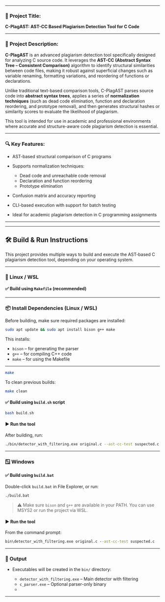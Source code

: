 
---

### 📄 **Project Title:**

**C-PlagAST: AST-CC Based Plagiarism Detection Tool for C Code**

---

### 📝 **Project Description:**

**C-PlagAST** is an advanced plagiarism detection tool specifically designed for analyzing C source code. It leverages the **AST-CC (Abstract Syntax Tree – Consistent Comparison)** algorithm to identify structural similarities between code files, making it robust against superficial changes such as variable renaming, formatting variations, and reordering of functions or declarations.

Unlike traditional text-based comparison tools, C-PlagAST parses source code into **abstract syntax trees**, applies a series of **normalization techniques** (such as dead code elimination, function and declaration reordering, and prototype removal), and then generates structural hashes or similarity scores to evaluate the likelihood of plagiarism.

This tool is intended for use in academic and professional environments where accurate and structure-aware code plagiarism detection is essential.

---

### 🔍 **Key Features:**

* AST-based structural comparison of C programs
* Supports normalization techniques:

  * Dead code and unreachable code removal
  * Declaration and function reordering
  * Prototype elimination
* Confusion matrix and accuracy reporting
* CLI-based execution with support for batch testing
* Ideal for academic plagiarism detection in C programming assignments

---


---

## 🛠️ Build & Run Instructions

This project provides multiple ways to build and execute the AST-based C plagiarism detection tool, depending on your operating system.

---

### 🐧 Linux / WSL

#### ✅ Build using `Makefile` (recommended)

---

### 📦 Install Dependencies (Linux / WSL)

Before building, make sure required packages are installed:

```bash
sudo apt update && sudo apt install bison g++ make
```

This installs:

* `bison` – for generating the parser
* `g++` – for compiling C++ code
* `make` – for using the Makefile

---


```bash
make
```

To clean previous builds:

```bash
make clean
```

#### ✅ Build using `build.sh` script

```bash
bash build.sh
```

#### ▶️ Run the tool

After building, run:

```bash
./bin/detector_with_filtering.exe original.c --ast-cc-test suspected.c
```

---

### 🪟 Windows

#### ✅ Build using `build.bat`

Double-click `build.bat` in File Explorer, or run:

```cmd
./build.bat
```

> ⚠️ Make sure `bison` and `g++` are available in your PATH. You can use MSYS2 or run the project via WSL.

#### ▶️ Run the tool

From the command prompt:

```cmd
bin\detector_with_filtering.exe original.c --ast-cc-test suspected.c
```

---

### 📂 Output

* Executables will be created in the `bin/` directory:

  * `detector_with_filtering.exe` – Main detector with filtering
  * `c_parser.exe` – Optional parser-only binary
  * 
---
